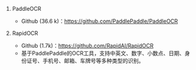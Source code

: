 1. PaddleOCR
   - Github (36.6 k)：https://github.com/PaddlePaddle/PaddleOCR

2. RapidOCR
   - Github (1.7k)：https://github.com/RapidAI/RapidOCR
   - 基于PaddlePaddle的OCR工具，支持中英文、数字、小数点、日期、身份证号、手机号、邮箱、车牌号等多种类型的识别。
